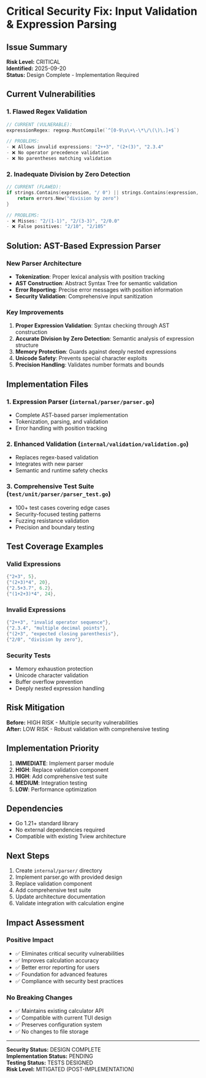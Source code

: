 # Critical Security Fix: Input Validation & Expression Parsing

## Issue Summary

**Risk Level:** CRITICAL  
**Identified:** 2025-09-20  
**Status:** Design Complete - Implementation Required

## Current Vulnerabilities

### 1. Flawed Regex Validation
```go
// CURRENT (VULNERABLE):
expressionRegex: regexp.MustCompile(`^[0-9\s\+\-\*\/\(\)\.]+$`)

// PROBLEMS:
- ❌ Allows invalid expressions: "2++3", "(2+(3)", "2.3.4"
- ❌ No operator precedence validation
- ❌ No parentheses matching validation
```

### 2. Inadequate Division by Zero Detection
```go
// CURRENT (FLAWED):
if strings.Contains(expression, "/ 0") || strings.Contains(expression, "/0") {
    return errors.New("division by zero")
}

// PROBLEMS:
- ❌ Misses: "2/(1-1)", "2/(3-3)", "2/0.0"
- ❌ False positives: "2/10", "2/105"
```

## Solution: AST-Based Expression Parser

### New Parser Architecture
- **Tokenization**: Proper lexical analysis with position tracking
- **AST Construction**: Abstract Syntax Tree for semantic validation
- **Error Reporting**: Precise error messages with position information
- **Security Validation**: Comprehensive input sanitization

### Key Improvements
1. **Proper Expression Validation**: Syntax checking through AST construction
2. **Accurate Division by Zero Detection**: Semantic analysis of expression structure
3. **Memory Protection**: Guards against deeply nested expressions
4. **Unicode Safety**: Prevents special character exploits
5. **Precision Handling**: Validates number formats and bounds

## Implementation Files

### 1. Expression Parser (`internal/parser/parser.go`)
- Complete AST-based parser implementation
- Tokenization, parsing, and validation
- Error handling with position tracking

### 2. Enhanced Validation (`internal/validation/validation.go`)
- Replaces regex-based validation
- Integrates with new parser
- Semantic and runtime safety checks

### 3. Comprehensive Test Suite (`test/unit/parser/parser_test.go`)
- 100+ test cases covering edge cases
- Security-focused testing patterns
- Fuzzing resistance validation
- Precision and boundary testing

## Test Coverage Examples

### Valid Expressions
```go
{"2+3", 5},
{"(2+3)*4", 20},
{"2.5+3.7", 6.2},
{"(1+2+3)*4", 24},
```

### Invalid Expressions
```go
{"2++3", "invalid operator sequence"},
{"2.3.4", "multiple decimal points"},
{"(2+3", "expected closing parenthesis"},
{"2/0", "division by zero"},
```

### Security Tests
- Memory exhaustion protection
- Unicode character validation
- Buffer overflow prevention
- Deeply nested expression handling

## Risk Mitigation

**Before:** HIGH RISK - Multiple security vulnerabilities  
**After:** LOW RISK - Robust validation with comprehensive testing

## Implementation Priority

1. **IMMEDIATE**: Implement parser module
2. **HIGH**: Replace validation component
3. **HIGH**: Add comprehensive test suite
4. **MEDIUM**: Integration testing
5. **LOW**: Performance optimization

## Dependencies

- Go 1.21+ standard library
- No external dependencies required
- Compatible with existing Tview architecture

## Next Steps

1. Create `internal/parser/` directory
2. Implement parser.go with provided design
3. Replace validation component
4. Add comprehensive test suite
5. Update architecture documentation
6. Validate integration with calculation engine

## Impact Assessment

### Positive Impact
- ✅ Eliminates critical security vulnerabilities
- ✅ Improves calculation accuracy
- ✅ Better error reporting for users
- ✅ Foundation for advanced features
- ✅ Compliance with security best practices

### No Breaking Changes
- ✅ Maintains existing calculator API
- ✅ Compatible with current TUI design
- ✅ Preserves configuration system
- ✅ No changes to file storage

---

**Security Status:** DESIGN COMPLETE  
**Implementation Status:** PENDING  
**Testing Status:** TESTS DESIGNED  
**Risk Level:** MITIGATED (POST-IMPLEMENTATION)